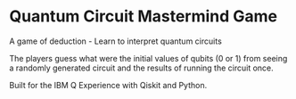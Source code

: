 # Quantum Circuit Mastermind Game

A game of deduction - Learn to interpret quantum circuits

The players guess what were the initial values of qubits (0 or 1) from seeing a randomly generated circuit and the results of running the circuit once. 

Built for the IBM Q Experience with Qiskit and Python.
